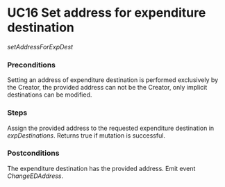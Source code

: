 # UC16 Set address for expenditure destination
<i>setAddressForExpDest</i>

### Preconditions
Setting an address of expenditure destination is performed exclusively by the Creator, 
the provided address can not be the Creator, only implicit destinations can be modified.

### Steps
Assign the provided address to the requested expenditure destination in <i>expDestinations</i>.
Returns true if mutation is successful.

### Postconditions
The expenditure destination has the provided address.
Emit event <i>ChangeEDAddress</i>.
